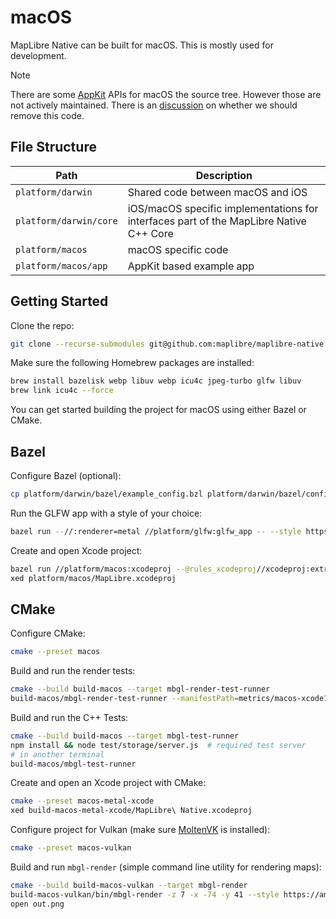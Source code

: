 # macOS

MapLibre Native can be built for macOS. This is mostly used for development.

> [!NOTE]
> There are some [AppKit](https://developer.apple.com/documentation/appkit) APIs for macOS the source tree. However those are not actively maintained. There is an [discussion](https://github.com/maplibre/maplibre-native/discussions/3414) on whether we should remove this code.

## File Structure

| Path                        | Description                                                              |
|-----------------------------|--------------------------------------------------------------------------|
| `platform/darwin`          | Shared code between macOS and iOS                                        |
| `platform/darwin/core`     | iOS/macOS specific implementations for interfaces part of the MapLibre Native C++ Core |
| `platform/macos`           | macOS specific code                                                      |
| `platform/macos/app`       | AppKit based example app                                                 |

## Getting Started

Clone the repo:

```sh
git clone --recurse-submodules git@github.com:maplibre/maplibre-native.git
```

Make sure the following Homebrew packages are installed:

```sh
brew install bazelisk webp libuv webp icu4c jpeg-turbo glfw libuv
brew link icu4c --force
```

You can get started building the project for macOS using either Bazel or CMake.

## Bazel

Configure Bazel (optional):

```sh
cp platform/darwin/bazel/example_config.bzl platform/darwin/bazel/config.bzl
```

Run the GLFW app with a style of your choice:

```sh
bazel run --//:renderer=metal //platform/glfw:glfw_app -- --style https://sgx.geodatenzentrum.de/gdz_basemapworld_vektor/styles/bm_web_wld_col.json
```

Create and open Xcode project:

```sh
bazel run //platform/macos:xcodeproj --@rules_xcodeproj//xcodeproj:extra_common_flags="--//:renderer=metal"
xed platform/macos/MapLibre.xcodeproj
```

## CMake

Configure CMake:

```sh
cmake --preset macos
```

Build and run the render tests:

```sh
cmake --build build-macos --target mbgl-render-test-runner
build-macos/mbgl-render-test-runner --manifestPath=metrics/macos-xcode11-release-style.json
```

Build and run the C++ Tests:

```sh
cmake --build build-macos --target mbgl-test-runner
npm install && node test/storage/server.js  # required test server
# in another terminal
build-macos/mbgl-test-runner
```

Create and open an Xcode project with CMake:

```sh
cmake --preset macos-metal-xcode
xed build-macos-metal-xcode/MapLibre\ Native.xcodeproj
```

Configure project for Vulkan (make sure [MoltenVK](https://github.com/KhronosGroup/MoltenVK) is installed):

```sh
cmake --preset macos-vulkan
```

Build and run `mbgl-render` (simple command line utility for rendering maps):

```sh
cmake --build build-macos-vulkan --target mbgl-render
build-macos-vulkan/bin/mbgl-render -z 7 -x -74 -y 41 --style https://americanamap.org/style.json
open out.png
```
